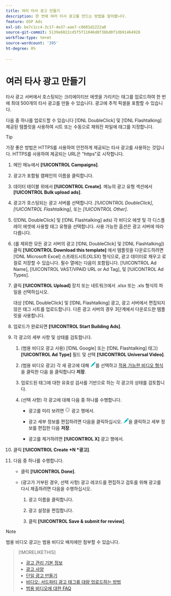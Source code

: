 ```yaml
---
title: 여러 타사 광고 만들기
description: 한 번에 여러 타사 광고를 만드는 방법을 알아봅니다.
feature: DSP Ads
exl-id: be7c1cc4-3c17-4e37-aae7-c8601d2222a0
source-git-commit: 5139e6022cd5f5f11046d8f38bd0f1db91464928
workflow-type: tm+mt
source-wordcount: '395'
ht-degree: 0%

---
```


# 여러 타사 광고 만들기

타사 광고 서버에서 호스팅되는 크리에이티브 에셋을 가리키는 태그를 업로드하여 한 번에 최대 500개의 타사 광고를 만들 수 있습니다. 광고에 추적 픽셀을 포함할 수 있습니다.<!-- The bulksheet template for other ad servers says you can include 200. Which is it: 200 or 500? -->

다음 중 하나를 업로드할 수 있습니다 [!DNL DoubleClick] 및 [!DNL Flashtalking] 제공된 템플릿을 사용하여 시트 또는 수동으로 채워진 파일에 태그를 지정합니다.

>[!TIP]
>
> 가장 좋은 방법은 HTTPS를 사용하여 안전하게 제공되는 타사 광고를 사용하는 것입니다. HTTPS를 사용하여 제공되는 URL은 &quot;https&quot;로 시작합니다.

1. 메인 메뉴에서 **[!UICONTROL Campaigns]**.

1. 광고가 포함될 캠페인의 이름을 클릭합니다.

1. 데이터 테이블 위에서 **[!UICONTROL Create]**. 메뉴의 광고 유형 섹션에서 **[!UICONTROL Bulk upload ads]**.

1. 광고가 호스팅되는 광고 서버를 선택합니다. *[!UICONTROL DoubleClick]*, *[!UICONTROL Flashtalking]*, 또는 *[!UICONTROL Other]*.

1. ([!DNL DoubleClick] 및 [!DNL Flashtalking] ads) 각 비디오 에셋 및 각 디스플레이 에셋에 사용할 태그 유형을 선택합니다. 사용 가능한 옵션은 광고 서버에 따라 다릅니다.

1. (를 제외한 모든 광고 서버의 광고 [!DNL DoubleClick] 및 [!DNL Flashtalking]) 클릭 **[!UICONTROL Download this template]** 에서 템플릿을 다운로드하려면 [!DNL Microsoft Excel] 스프레드시트(XLSX) 형식으로, 광고 데이터로 채우고 로컬로 저장할 수 있습니다. 필수 열에는 다음이 포함됩니다. [!UICONTROL Ad Name], [!UICONTROL VAST/VPAID URL or Ad Tag], 및 [!UICONTROL Ad Types].

1. 클릭 **[!UICONTROL Upload]** 장치 또는 네트워크에서 .xlsx 또는 .xls 형식의 파일을 선택하십시오.

   대상 [!DNL DoubleClick] 및 [!DNL Flashtalking] 광고, 광고 서버에서 편집되지 않은 태그 시트를 업로드합니다. 다른 광고 서버의 경우 3단계에서 다운로드한 템플릿을 사용합니다.

1. 업로드가 완료되면 **[!UICONTROL Start Building Ads]**.

1. 각 광고의 세부 사항 및 상태를 검토합니다.

   1. (범용 비디오 광고 사용) [!DNL Google] 또는 [!DNL Flashtalking] 태그) **[!UICONTROL Ad Type]** 필드 및 선택 **[!UICONTROL Universal Video]**.

   1. (범용 비디오 광고) 각 새 광고에 대해 ![편집](/help/dsp/assets/edit.png)를 선택하고 [적용 가능한 비디오 형식](/help/dsp/campaign-management/ads/ad-settings-universal-video.md)을 클릭한 다음 을 클릭합니다 **저장**.

   1. 업로드된 태그에 대한 유효성 검사를 기반으로 하는 각 광고의 상태를 검토합니다.

   1. (선택 사항) 각 광고에 대해 다음 중 하나를 수행합니다.

      * 광고를 미리 보려면 ![play](/help/dsp/assets/play.png) 광고 행에서.

      * 광고 세부 정보를 편집하려면 다음을 클릭하십시오. ![편집](/help/dsp/assets/edit.png)을 클릭하고 세부 정보를 편집한 다음 **저장**.

      * 광고를 제거하려면 **[!UICONTROL X]** 광고 행에서.

1. 클릭 **[!UICONTROL Create *N *광고]**.

1. 다음 중 하나를 수행합니다.

   * 클릭 **[!UICONTROL Done]**.

   * (광고가 거부된 경우, 선택 사항) 광고 레코드를 편집하고 검토를 위해 광고를 다시 제출하려면 다음을 수행하십시오.

      1. 광고 이름을 클릭합니다.

      1. 광고 설정을 편집합니다.

      1. 클릭 **[!UICONTROL Save & submit for review]**.

>[!NOTE]
>
>범용 비디오 광고는 범용 비디오 배치에만 첨부할 수 있습니다.

>[!MORELIKETHIS]
>
>* [광고 관리 기본 정보](ad-about.md)
>* [광고 사양](ad-specs.md)
>* [단일 광고 만들기](ad-create.md)
>* [비디오: 서드파티 광고 태그를 대량 업로드하는 방법](https://experienceleague.adobe.com/docs/advertising-learn/tutorials/dsp/bulk-upload-third-party-ad-tags.html)
>* [범용 비디오에 대한 FAQ](/help/dsp/campaign-management/faq-universal-video.md)

